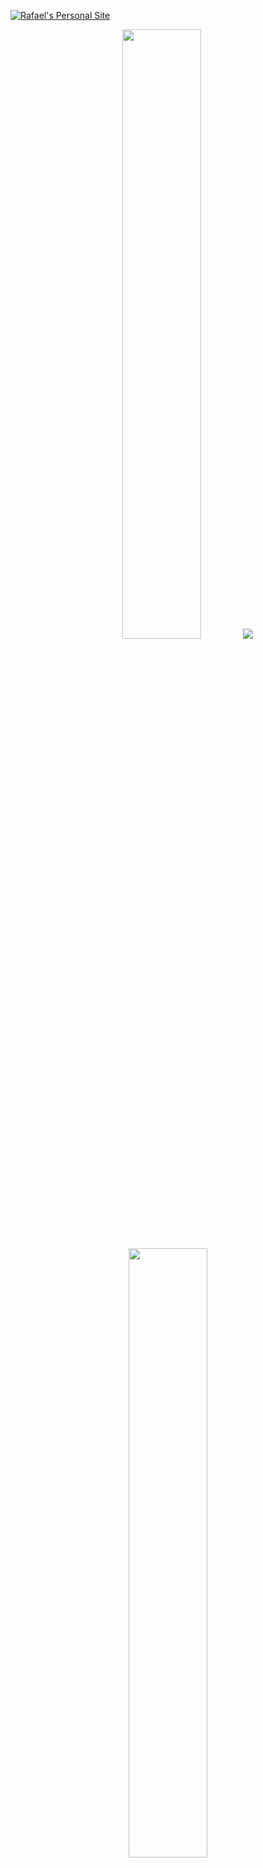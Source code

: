 [![Rafael's Personal Site](https://i.postimg.cc/hPy2tML5/Rafael-1.png)](https://github.com/RafaEscobar)


<div>

<p align="center">
  <img height="50%" width="auto" src ="https://github-readme-stats.vercel.app/api?username=RafaEscobar&show_icons=true&count_private=true&theme=radical">
  <img src ="https://github-readme-streak-stats.herokuapp.com?user=RafaEscobar&theme=radical&hide_border=true">
  <img height="50%" width="auto" src ="https://github-readme-stats.vercel.app/api/top-langs/?username=RafaEscobar&layout=compact&theme=radical&langs_count=6&hide=jupyter%20notebook,tex,blade,java,html,Ruby,c%2B%2B,objective-c,objective-c%2B%2B,starlark,shell,cmake">
  
  <br>
  <br>
 </p>
  

<div align = right>
  <h4 >Conteo de visitantes 🔎</h4>
  <p ><img src="https://profile-counter.glitch.me/{RafaelEscobarGutierrez1}/count.svg" alt="yuebaix :: Visitor's Count" /></p>
</div>
  
</div>

